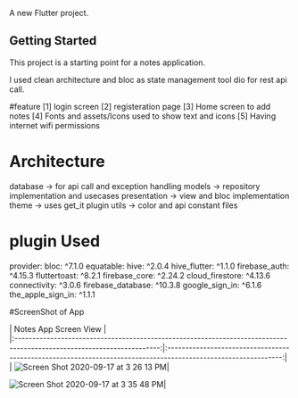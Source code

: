 
A new Flutter project.

## Getting Started

This project is a starting point for a notes application.

I used clean architecture and bloc as state management tool dio for rest api call.

#feature 
[1] login screen
[2] registeration page
[3] Home screen to add notes
[4] Fonts and assets/Icons used to show text and icons
[5] Having internet wifi permissions


# Architecture
database -> for api call and exception handling
models -> repository implementation and usecases
presentation -> view and bloc implementation
theme -> uses get_it plugin 
utils -> color and api constant files


# plugin Used
  provider:
  bloc: ^7.1.0
  equatable:
  hive: ^2.0.4
  hive_flutter: ^1.1.0
  firebase_auth: ^4.15.3
  fluttertoast: ^8.2.1
  firebase_core: ^2.24.2
  cloud_firestore: ^4.13.6
  connectivity: ^3.0.6
  firebase_database: ^10.3.8
  google_sign_in: ^6.1.6
  the_apple_sign_in: ^1.1.1


#ScreenShot of App



|  Notes App Screen View                                             |                                                                             
|:----------------------------------------------------------------------------------------------------------------------:|:--------------------------------------------------------------------------------------------------------------:|
| <img width alt="Screen Shot 2020-09-17 at 3 26 13 PM" src="https://github.com/Sweetyrawat-star/notes_app/assets/57385799/820582e8-7cf2-4b45-927c-8c56528bc4ca.png">|


<img alt="Screen Shot 2020-09-17 at 3 35 48 PM" src="https://github.com/Sweetyrawat-star/notes_app/assets/57385799/85349947-bcc9-4efc-a8b1-243edfaebe9f.png">|




